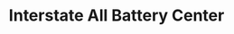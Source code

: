 ---
title: "Interstate All Battery Center"
url: /woodbridge/interstate-all-battery-center/
shop: car parts
---